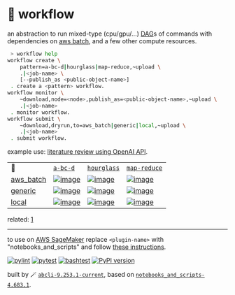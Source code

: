# 📜 workflow

an abstraction to run mixed-type (cpu/gpu/...) [DAG](https://networkx.org/documentation/stable/reference/classes/digraph.html)s of commands with dependencies on [aws batch](https://aws.amazon.com/batch/), and a few other compute resources.

```bash
 > workflow help
workflow create \
	pattern=a-bc-d|hourglass|map-reduce,~upload \
	.|<job-name> \
	[--publish_as <public-object-name>]
 . create a <pattern> workflow.
workflow monitor \
	~download,node=<node>,publish_as=<public-object-name>,~upload \
	.|<job-name>
 . monitor workflow.
workflow submit \
	~download,dryrun,to=aws_batch|generic|local,~upload \
	.|<job-name>
 . submit workflow.
```

example use: [literature review using OpenAI API](https://github.com/kamangir/openai-commands/tree/main/openai_commands/literature_review).

|   |   |   |   |
| --- | --- | --- | --- |
| 📜 | [`a-bc-d`](./patterns/a-bc-d.dot) | [`hourglass`](./patterns/hourglass.dot) | [`map-reduce`](./patterns/map-reduce.dot) |
| [aws_batch](./runners/aws_batch.py) | [![image](https://kamangir-public.s3.ca-central-1.amazonaws.com/aws_batch-a-bc-d/workflow.gif?raw=true&random=dYOXGhz7CsBFw0Me)](https://kamangir-public.s3.ca-central-1.amazonaws.com/aws_batch-a-bc-d/workflow.gif?raw=true&random=dYOXGhz7CsBFw0Me) | [![image](https://kamangir-public.s3.ca-central-1.amazonaws.com/aws_batch-hourglass/workflow.gif?raw=true&random=oSpvNGzm541X0YPt)](https://kamangir-public.s3.ca-central-1.amazonaws.com/aws_batch-hourglass/workflow.gif?raw=true&random=oSpvNGzm541X0YPt) | [![image](https://kamangir-public.s3.ca-central-1.amazonaws.com/aws_batch-map-reduce/workflow.gif?raw=true&random=vaYUg14ipuGal9K5)](https://kamangir-public.s3.ca-central-1.amazonaws.com/aws_batch-map-reduce/workflow.gif?raw=true&random=vaYUg14ipuGal9K5) |
| [generic](./runners/generic.py) | [![image](https://kamangir-public.s3.ca-central-1.amazonaws.com/generic-a-bc-d/workflow.gif?raw=true&random=6GIxc1mjWkixuhBm)](https://kamangir-public.s3.ca-central-1.amazonaws.com/generic-a-bc-d/workflow.gif?raw=true&random=6GIxc1mjWkixuhBm) | [![image](https://kamangir-public.s3.ca-central-1.amazonaws.com/generic-hourglass/workflow.gif?raw=true&random=Idy34KphGT1xzU2P)](https://kamangir-public.s3.ca-central-1.amazonaws.com/generic-hourglass/workflow.gif?raw=true&random=Idy34KphGT1xzU2P) | [![image](https://kamangir-public.s3.ca-central-1.amazonaws.com/generic-map-reduce/workflow.gif?raw=true&random=DOxy8IsAzCE3CO05)](https://kamangir-public.s3.ca-central-1.amazonaws.com/generic-map-reduce/workflow.gif?raw=true&random=DOxy8IsAzCE3CO05) |
| [local](./runners/local.py) | [![image](https://kamangir-public.s3.ca-central-1.amazonaws.com/local-a-bc-d/workflow.gif?raw=true&random=Y2xGX53ksQftvDVY)](https://kamangir-public.s3.ca-central-1.amazonaws.com/local-a-bc-d/workflow.gif?raw=true&random=Y2xGX53ksQftvDVY) | [![image](https://kamangir-public.s3.ca-central-1.amazonaws.com/local-hourglass/workflow.gif?raw=true&random=EIFTDnDCfi9wqQJG)](https://kamangir-public.s3.ca-central-1.amazonaws.com/local-hourglass/workflow.gif?raw=true&random=EIFTDnDCfi9wqQJG) | [![image](https://kamangir-public.s3.ca-central-1.amazonaws.com/local-map-reduce/workflow.gif?raw=true&random=TqpTWqJCbpEXbn3F)](https://kamangir-public.s3.ca-central-1.amazonaws.com/local-map-reduce/workflow.gif?raw=true&random=TqpTWqJCbpEXbn3F) |

related: [1](https://arash-kamangir.medium.com/%EF%B8%8F-openai-experiments-54-e49117dc69ef)

---

to use on [AWS SageMaker](https://aws.amazon.com/sagemaker/) replace `<plugin-name>` with "notebooks_and_scripts" and follow [these instructions](https://github.com/kamangir/notebooks-and-scripts/blob/main/SageMaker.md).

[![pylint](https://github.com/kamangir/notebooks-and-scripts/actions/workflows/pylint.yml/badge.svg)](https://github.com/kamangir/notebooks-and-scripts/actions/workflows/pylint.yml) [![pytest](https://github.com/kamangir/notebooks-and-scripts/actions/workflows/pytest.yml/badge.svg)](https://github.com/kamangir/notebooks-and-scripts/actions/workflows/pytest.yml) [![bashtest](https://github.com/kamangir/notebooks-and-scripts/actions/workflows/bashtest.yml/badge.svg)](https://github.com/kamangir/notebooks-and-scripts/actions/workflows/bashtest.yml) [![PyPI version](https://img.shields.io/pypi/v/notebooks-and-scripts.svg)](https://pypi.org/project/notebooks-and-scripts/)

built by 🪄 [`abcli-9.253.1-current`](https://github.com/kamangir/awesome-bash-cli), based on [`notebooks_and_scripts-4.683.1`](https://github.com/kamangir/notebooks-and-scripts).
